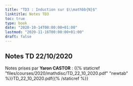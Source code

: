 ```yaml
---
title: "TD3 : Induction sur $\\mathbb{N}$"
linktitle: Notes TD3
toc: true
type: book
date: "2020-10-14T00:00:00+01:00"
lastmod: "2020-11-16T00:00:00+01:00"
draft: false
---
```



## Notes TD 22/10/2020

Notes prises par **Yaron CASTOR** : {{% staticref "files/courses/2020/mathdisc/TD_22_10_2020.pdf" "newtab" %}}TD_22_10_2020.pdf{{% /staticref %}}

